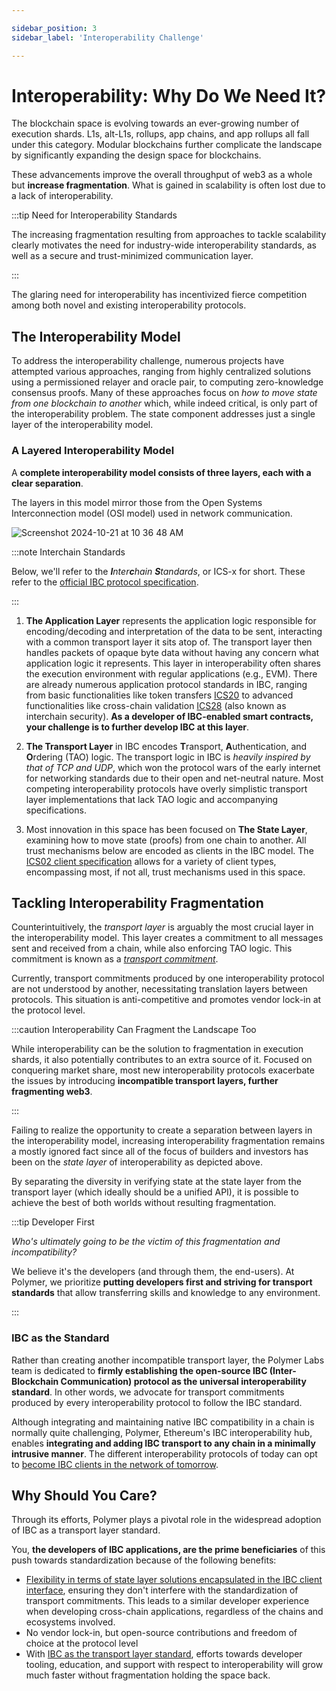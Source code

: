 ```yaml
---

sidebar_position: 3
sidebar_label: 'Interoperability Challenge'

---
```


# Interoperability: Why Do We Need It?

The blockchain space is evolving towards an ever-growing number of execution shards. L1s, alt-L1s, rollups, app chains, and app rollups all fall under this category. Modular blockchains further complicate the landscape by significantly expanding the design space for blockchains.

These advancements improve the overall throughput of web3 as a whole but **increase fragmentation**. What is gained in scalability is often lost due to a lack of interoperability.

:::tip Need for Interoperability Standards

The increasing fragmentation resulting from approaches to tackle scalability clearly motivates the need for industry-wide interoperability standards, as well as a secure and trust-minimized communication layer.

:::

The glaring need for interoperability has incentivized fierce competition among both novel and existing interoperability protocols.

## The Interoperability Model

To address the interoperability challenge, numerous projects have attempted various approaches, ranging from highly centralized solutions using a permissioned relayer and oracle pair, to computing zero-knowledge consensus proofs. Many of these approaches focus on _how to move state from one blockchain to another_ which, while indeed critical, is only part of the interoperability problem. The state component addresses just a single layer of the interoperability model.

### A Layered Interoperability Model

A **complete interoperability model consists of three layers, each with a clear separation**.

The layers in this model mirror those from the Open Systems Interconnection model (OSI model) used in network communication.

![Screenshot 2024-10-21 at 10 36 48 AM](https://github.com/user-attachments/assets/abbce189-b5dd-4833-87c0-d23f87f26f99)

:::note Interchain Standards

Below, we'll refer to the _**I**nter**c**hain **S**tandards_, or ICS-x for short. These refer to the [official IBC protocol specification](https://github.com/cosmos/ibc).

:::

1. **The Application Layer** represents the application logic responsible for encoding/decoding and interpretation of the data to be sent, interacting with a common transport layer it sits atop of. The transport layer then handles packets of opaque byte data without having any concern what application logic it represents. This layer in interoperability often shares the execution environment with regular applications (e.g., EVM). There are already numerous application protocol standards in IBC, ranging from basic functionalities like token transfers [ICS20](https://github.com/cosmos/ibc/tree/main/spec/app/ics-020-fungible-token-transfer) to advanced functionalities like cross-chain validation [ICS28](https://github.com/cosmos/ibc/tree/main/spec/app/ics-028-cross-chain-validation) (also known as interchain security). **As a developer of IBC-enabled smart contracts, your challenge is to further develop IBC at this layer**.

2. **The Transport Layer** in IBC encodes **T**ransport, **A**uthentication, and **O**rdering (TAO) logic. The transport logic in IBC is _heavily inspired by that of TCP and UDP_, which won the protocol wars of the early internet for networking standards due to their open and net-neutral nature. Most competing interoperability protocols have overly simplistic transport layer implementations that lack TAO logic and accompanying specifications.

3. Most innovation in this space has been focused on **The State Layer**, examining how to move state (proofs) from one chain to another. All trust mechanisms below are encoded as clients in the IBC model. The [ICS02 client specification](https://github.com/cosmos/ibc/tree/main/spec/core/ics-002-client-semantics) allows for a variety of client types, encompassing most, if not all, trust mechanisms used in this space.

## Tackling Interoperability Fragmentation

Counterintuitively, the _transport layer_ is arguably the most crucial layer in the interoperability model. This layer creates a commitment to all messages sent and received from a chain, while also enforcing TAO logic. This commitment is known as a [_transport commitment_](../concepts/vibc/clients.md#fork-handling-and-virtual-roots).

Currently, transport commitments produced by one interoperability protocol are not understood by another, necessitating translation layers between protocols. This situation is anti-competitive and promotes vendor lock-in at the protocol level.

:::caution Interoperability Can Fragment the Landscape Too

While interoperability can be the solution to fragmentation in execution shards, it also potentially contributes to an extra source of it. Focused on conquering market share, most new interoperability protocols exacerbate the issues by introducing **incompatible transport layers, further fragmenting web3**.

:::

Failing to realize the opportunity to create a separation between layers in the interoperability model, increasing interoperability fragmentation remains a mostly ignored fact since all of the focus of builders and investors has been on the _state layer_ of interoperability as depicted above. 

By separating the diversity in verifying state at the state layer from the transport layer (which ideally should be a unified API), it is possible to achieve the best of both worlds without resulting fragmentation.

:::tip Developer First

_Who's ultimately going to be the victim of this fragmentation and incompatibility?_

We believe it's the developers (and through them, the end-users). At Polymer, we prioritize **putting developers first and striving for transport standards** that allow transferring skills and knowledge to any environment.

:::

<!-- ### Incentivization

Additionally, there are no protocol-level incentives that encourage open participation of clients at the state layer.

:::note Client Incentivization

With some of the IBC innovations that the Polymer Labs team is working on, client update incentivization will happen _in protocol_, ensuring an open market for clients.

::: -->

### IBC as the Standard

Rather than creating another incompatible transport layer, the Polymer Labs team is dedicated to **firmly establishing the open-source IBC (Inter-Blockchain Communication) protocol as the universal interoperability standard**. In other words, we advocate for transport commitments produced by every interoperability protocol to follow the IBC standard.

Although integrating and maintaining native IBC compatibility in a chain is normally quite challenging, Polymer, Ethereum's IBC interoperability hub, enables **integrating and adding IBC transport to any chain in a minimally intrusive manner**. The different interoperability protocols of today can opt to [become IBC clients in the network of tomorrow](../concepts/ibc/ibc-clients.md).


## Why Should You Care?

Through its efforts, Polymer plays a pivotal role in the widespread adoption of IBC as a transport layer standard.

You, **the developers of IBC applications, are the prime beneficiaries** of this push towards standardization because of the following benefits:

- [Flexibility in terms of state layer solutions encapsulated in the IBC client interface](../concepts/ibc/ibc-clients.md), ensuring they don't interfere with the standardization of transport commitments. This leads to a similar developer experience when developing cross-chain applications, regardless of the chains and ecosystems involved.
- No vendor lock-in, but open-source contributions and freedom of choice at the protocol level
- With [IBC as the transport layer standard](../concepts/ibc/ibc.md), efforts towards developer tooling, education, and support with respect to interoperability will grow much faster without fragmentation holding the space back.
